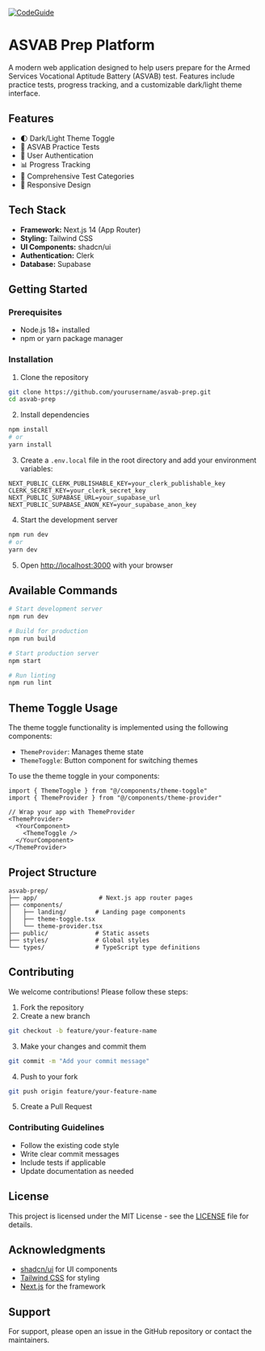 [![CodeGuide](/codeguide-backdrop.svg)](https://codeguide.dev)


# ASVAB Prep Platform

A modern web application designed to help users prepare for the Armed Services Vocational Aptitude Battery (ASVAB) test. Features include practice tests, progress tracking, and a customizable dark/light theme interface.

## Features

- 🌓 Dark/Light Theme Toggle
- 📝 ASVAB Practice Tests
- 🔐 User Authentication
- 📊 Progress Tracking
- 💪 Comprehensive Test Categories
- 📱 Responsive Design

## Tech Stack

- **Framework:** Next.js 14 (App Router)
- **Styling:** Tailwind CSS
- **UI Components:** shadcn/ui
- **Authentication:** Clerk
- **Database:** Supabase

## Getting Started

### Prerequisites

- Node.js 18+ installed
- npm or yarn package manager

### Installation

1. Clone the repository
```bash
git clone https://github.com/yourusername/asvab-prep.git
cd asvab-prep
```

2. Install dependencies
```bash
npm install
# or
yarn install
```

3. Create a `.env.local` file in the root directory and add your environment variables:
```env
NEXT_PUBLIC_CLERK_PUBLISHABLE_KEY=your_clerk_publishable_key
CLERK_SECRET_KEY=your_clerk_secret_key
NEXT_PUBLIC_SUPABASE_URL=your_supabase_url
NEXT_PUBLIC_SUPABASE_ANON_KEY=your_supabase_anon_key
```

4. Start the development server
```bash
npm run dev
# or
yarn dev
```

5. Open [http://localhost:3000](http://localhost:3000) with your browser

## Available Commands

```bash
# Start development server
npm run dev

# Build for production
npm run build

# Start production server
npm start

# Run linting
npm run lint
```

## Theme Toggle Usage

The theme toggle functionality is implemented using the following components:

- `ThemeProvider`: Manages theme state
- `ThemeToggle`: Button component for switching themes

To use the theme toggle in your components:

```tsx
import { ThemeToggle } from "@/components/theme-toggle"
import { ThemeProvider } from "@/components/theme-provider"

// Wrap your app with ThemeProvider
<ThemeProvider>
  <YourComponent>
    <ThemeToggle />
  </YourComponent>
</ThemeProvider>
```

## Project Structure

```
asvab-prep/
├── app/                 # Next.js app router pages
├── components/         
│   ├── landing/        # Landing page components
│   ├── theme-toggle.tsx
│   └── theme-provider.tsx
├── public/             # Static assets
├── styles/             # Global styles
└── types/              # TypeScript type definitions
```

## Contributing

We welcome contributions! Please follow these steps:

1. Fork the repository
2. Create a new branch
```bash
git checkout -b feature/your-feature-name
```

3. Make your changes and commit them
```bash
git commit -m "Add your commit message"
```

4. Push to your fork
```bash
git push origin feature/your-feature-name
```

5. Create a Pull Request

### Contributing Guidelines

- Follow the existing code style
- Write clear commit messages
- Include tests if applicable
- Update documentation as needed

## License

This project is licensed under the MIT License - see the [LICENSE](LICENSE) file for details.

## Acknowledgments

- [shadcn/ui](https://ui.shadcn.com/) for UI components
- [Tailwind CSS](https://tailwindcss.com/) for styling
- [Next.js](https://nextjs.org/) for the framework

## Support

For support, please open an issue in the GitHub repository or contact the maintainers.
